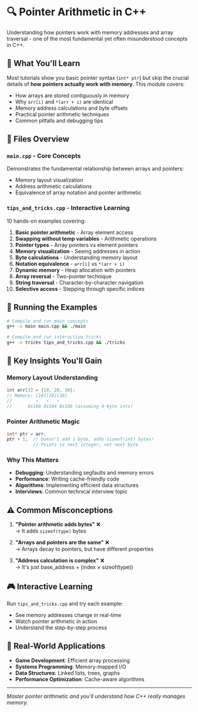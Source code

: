 # 🔍 Pointer Arithmetic in C++

Understanding how pointers work with memory addresses and array traversal - one of the most fundamental yet often misunderstood concepts in C++.

## 🎯 What You'll Learn

Most tutorials show you basic pointer syntax (`int* ptr`) but skip the crucial details of **how pointers actually work with memory**. This module covers:

- How arrays are stored contiguously in memory
- Why `arr[i]` and `*(arr + i)` are identical
- Memory address calculations and byte offsets
- Practical pointer arithmetic techniques
- Common pitfalls and debugging tips

## 📁 Files Overview

### `main.cpp` - Core Concepts
Demonstrates the fundamental relationship between arrays and pointers:
- Memory layout visualization
- Address arithmetic calculations
- Equivalence of array notation and pointer arithmetic

### `tips_and_tricks.cpp` - Interactive Learning
10 hands-on examples covering:
1. **Basic pointer arithmetic** - Array element access
2. **Swapping without temp variables** - Arithmetic operations
3. **Pointer types** - Array pointers vs element pointers  
4. **Memory visualization** - Seeing addresses in action
5. **Byte calculations** - Understanding memory layout
6. **Notation equivalence** - `arr[i]` vs `*(arr + i)`
7. **Dynamic memory** - Heap allocation with pointers
8. **Array reversal** - Two-pointer technique
9. **String traversal** - Character-by-character navigation
10. **Selective access** - Stepping through specific indices

## 🚀 Running the Examples

```bash
# Compile and run main concepts
g++ -o main main.cpp && ./main

# Compile and run interactive tricks
g++ -o tricks tips_and_tricks.cpp && ./tricks
```

## 🧠 Key Insights You'll Gain

### Memory Layout Understanding
```cpp
int arr[3] = {10, 20, 30};
// Memory: [10][20][30]
//         ↑   ↑   ↑
//      0x100 0x104 0x108 (assuming 4-byte ints)
```

### Pointer Arithmetic Magic
```cpp
int* ptr = arr;
ptr + 1;  // Doesn't add 1 byte, adds sizeof(int) bytes!
          // Points to next integer, not next byte
```

### Why This Matters
- **Debugging**: Understanding segfaults and memory errors
- **Performance**: Writing cache-friendly code
- **Algorithms**: Implementing efficient data structures
- **Interviews**: Common technical interview topic

## ⚠️ Common Misconceptions

1. **"Pointer arithmetic adds bytes"** ❌  
   → It adds `sizeof(type)` bytes

2. **"Arrays and pointers are the same"** ❌  
   → Arrays decay to pointers, but have different properties

3. **"Address calculation is complex"** ❌  
   → It's just base_address + (index × sizeof(type))

## 🎮 Interactive Learning

Run `tips_and_tricks.cpp` and try each example:
- See memory addresses change in real-time
- Watch pointer arithmetic in action
- Understand the step-by-step process

## 🔗 Real-World Applications

- **Game Development**: Efficient array processing
- **Systems Programming**: Memory-mapped I/O
- **Data Structures**: Linked lists, trees, graphs
- **Performance Optimization**: Cache-aware algorithms

---

*Master pointer arithmetic and you'll understand how C++ really manages memory.*